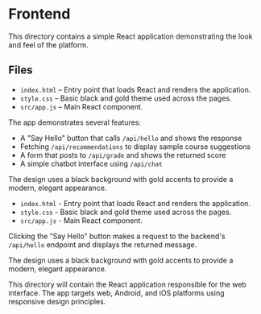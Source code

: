 # Frontend

This directory contains a simple React application demonstrating the look and feel of the platform.

## Files

- `index.html` – Entry point that loads React and renders the application.
- `style.css` – Basic black and gold theme used across the pages.
- `src/app.js` – Main React component.


The app demonstrates several features:

- A "Say Hello" button that calls `/api/hello` and shows the response
- Fetching `/api/recommendations` to display sample course suggestions
- A form that posts to `/api/grade` and shows the returned score
- A simple chatbot interface using `/api/chat`

The design uses a black background with gold accents to provide a modern, elegant appearance.

- `index.html` - Entry point that loads React and renders the application.
- `style.css` - Basic black and gold theme used across the pages.
- `src/app.js` - Main React component.

Clicking the "Say Hello" button makes a request to the backend's `/api/hello` endpoint and displays the returned message.

The design uses a black background with gold accents to provide a modern, elegant appearance.

This directory will contain the React application responsible for the web interface. The app targets web, Android, and iOS platforms using responsive design principles.
